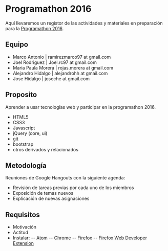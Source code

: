 # Programathon 2016

Aquí llevaremos un registor de las actividades y materiales en preparación para la [Programathon 2016](https://www.programathon.cr/campeonato.html).

## Equipo
- Marco Antonio | ramirezmarco97 at gmail.com
- Joel Rodriguez | Joel.rc97 at gmail.com
- Maria Paula Morera | rojas.morera at gmail.com
- Alejandro Hidalgo | alejandrohh at gmail.com
- Jose Hidalgo | joseche at gmail.com

## Proposito
Aprender a usar tecnologías web y participar en la programathon 2016.
- HTML5
- CSS3
- Javascript
- jQuery (core, ui)
- git
- bootstrap
- otros derivados y relacionados

## Metodología 
Reuniones de Google Hangouts con la siguiente agenda:
- Revisión de tareas previas por cada uno de los miembros
- Exposición de temas nuevos 
- Explicación de nuevas asignaciones

## Requisitos
- Motivación
- Actitud 
- Instalar:
-- [Atom](https://atom.io/)
-- [Chrome](https://www.google.com/chrome/index.html)
-- [Firefox](https://www.mozilla.org/en-US/firefox/new/)
-- [Firefox Web Developer Extension](https://addons.mozilla.org/en-US/firefox/addon/web-developer/)

